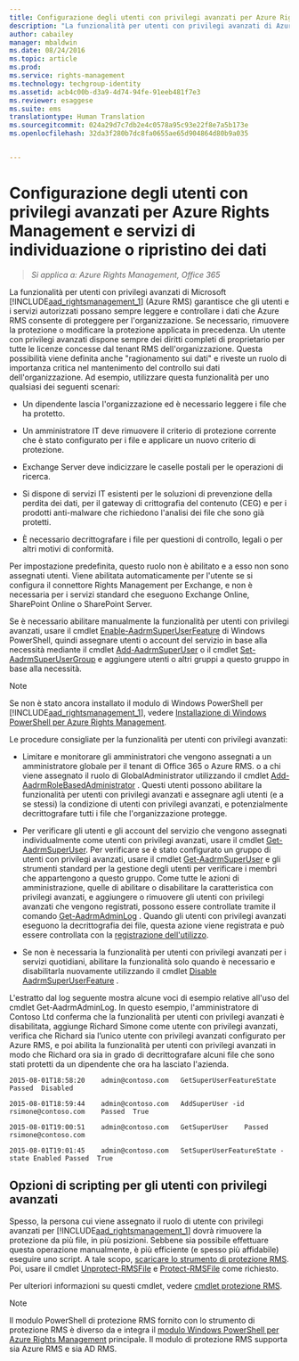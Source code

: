 ```yaml
---
title: Configurazione degli utenti con privilegi avanzati per Azure Rights Management e servizi di individuazione o ripristino dei dati | Azure RMS
description: "La funzionalità per utenti con privilegi avanzati di Azure RMS garantisce che gli utenti e i servizi autorizzati possano sempre leggere e controllare i dati che Azure RMS consente di proteggere per l'organizzazione. Se necessario, rimuovere la protezione o modificare la protezione applicata in precedenza. Un utente con privilegi avanzati dispone sempre dei diritti completi di proprietario per tutte le licenze concesse dal tenant RMS dell'organizzazione. Questa possibilità viene definita anche &quot;ragionamento sui dati&quot; e riveste un ruolo di importanza critica nel mantenimento del controllo sui dati dell'organizzazione."
author: cabailey
manager: mbaldwin
ms.date: 08/24/2016
ms.topic: article
ms.prod: 
ms.service: rights-management
ms.technology: techgroup-identity
ms.assetid: acb4c00b-d3a9-4d74-94fe-91eeb481f7e3
ms.reviewer: esaggese
ms.suite: ems
translationtype: Human Translation
ms.sourcegitcommit: 024a29d7c7db2e4c0578a95c93e22f8e7a5b173e
ms.openlocfilehash: 32da3f280b7dc8fa0655ae65d904864d80b9a035


---
```


# Configurazione degli utenti con privilegi avanzati per Azure Rights Management e servizi di individuazione o ripristino dei dati

>*Si applica a: Azure Rights Management, Office 365*

La funzionalità per utenti con privilegi avanzati di Microsoft [!INCLUDE[aad_rightsmanagement_1](../includes/aad_rightsmanagement_1_md.md)] (Azure RMS) garantisce che gli utenti e i servizi autorizzati possano sempre leggere e controllare i dati che Azure RMS consente di proteggere per l'organizzazione. Se necessario, rimuovere la protezione o modificare la protezione applicata in precedenza. Un utente con privilegi avanzati dispone sempre dei diritti completi di proprietario per tutte le licenze concesse dal tenant RMS dell'organizzazione. Questa possibilità viene definita anche "ragionamento sui dati" e riveste un ruolo di importanza critica nel mantenimento del controllo sui dati dell'organizzazione. Ad esempio, utilizzare questa funzionalità per uno qualsiasi dei seguenti scenari:

-   Un dipendente lascia l'organizzazione ed è necessario leggere i file che ha protetto.

-   Un amministratore IT deve rimuovere il criterio di protezione corrente che è stato configurato per i file e applicare un nuovo criterio di protezione.

-   Exchange Server deve indicizzare le caselle postali per le operazioni di ricerca.

-   Si dispone di servizi IT esistenti per le soluzioni di prevenzione della perdita dei dati, per il gateway di crittografia del contenuto (CEG) e per i prodotti anti-malware che richiedono l'analisi dei file che sono già protetti.

-   È necessario decrittografare i file per questioni di controllo, legali o per altri motivi di conformità.

Per impostazione predefinita, questo ruolo non è abilitato e a esso non sono assegnati utenti. Viene abilitata automaticamente per l'utente se si configura il connettore Rights Management per Exchange, e non è necessaria per i servizi standard che eseguono Exchange Online, SharePoint Online o SharePoint Server.

Se è necessario abilitare manualmente la funzionalità per utenti con privilegi avanzati, usare il cmdlet [Enable-AadrmSuperUserFeature](https://msdn.microsoft.com/library/azure/dn629400.aspx) di Windows PowerShell, quindi assegnare utenti o account del servizio in base alla necessità mediante il cmdlet [Add-AadrmSuperUser](https://msdn.microsoft.com/library/azure/dn629411.aspx) o il cmdlet [Set-AadrmSuperUserGroup](https://msdn.microsoft.com/library/azure/mt653943.aspx) e aggiungere utenti o altri gruppi a questo gruppo in base alla necessità. 

> [!NOTE]
> Se non è stato ancora installato il modulo di Windows PowerShell per [!INCLUDE[aad_rightsmanagement_1](../includes/aad_rightsmanagement_1_md.md)], vedere [Installazione di Windows PowerShell per Azure Rights Management](install-powershell.md).

Le procedure consigliate per la funzionalità per utenti con privilegi avanzati:

-   Limitare e monitorare gli amministratori che vengono assegnati a un amministratore globale per il tenant di Office 365 o Azure RMS. o a chi viene assegnato il ruolo di GlobalAdministrator utilizzando il cmdlet [Add-AadrmRoleBasedAdministrator](https://msdn.microsoft.com/library/azure/dn629417.aspx) . Questi utenti possono abilitare la funzionalità per utenti con privilegi avanzati e assegnare agli utenti (e a se stessi) la condizione di utenti con privilegi avanzati, e potenzialmente decrittografare tutti i file che l'organizzazione protegge.

-   Per verificare gli utenti e gli account del servizio che vengono assegnati individualmente come utenti con privilegi avanzati, usare il cmdlet [Get-AadrmSuperUser](https://msdn.microsoft.com/library/azure/dn629408.aspx). Per verificare se è stato configurato un gruppo di utenti con privilegi avanzati, usare il cmdlet [Get-AadrmSuperUser](https://msdn.microsoft.com/library/azure/mt653942.aspx) e gli strumenti standard per la gestione degli utenti per verificare i membri che appartengono a questo gruppo. Come tutte le azioni di amministrazione, quelle di abilitare o disabilitare la caratteristica con privilegi avanzati, e aggiungere o rimuovere gli utenti con privilegi avanzati che vengono registrati, possono essere controllate tramite il comando [Get-AadrmAdminLog](https://msdn.microsoft.com/library/azure/dn629430.aspx) . Quando gli utenti con privilegi avanzati eseguono la decrittografia dei file, questa azione viene registrata e può essere controllata con la [registrazione dell'utilizzo](log-analyze-usage.md).

-   Se non è necessaria la funzionalità per utenti con privilegi avanzati per i servizi quotidiani, abilitare la funzionalità solo quando è necessario e disabilitarla nuovamente utilizzando il cmdlet [Disable AadrmSuperUserFeature](https://msdn.microsoft.com/library/azure/dn629428.aspx) .

L'estratto dal log seguente mostra alcune voci di esempio relative all'uso del cmdlet Get-AadrmAdminLog. In questo esempio, l'amministratore di Contoso Ltd conferma che la funzionalità per utenti con privilegi avanzati è disabilitata, aggiunge Richard Simone come utente con privilegi avanzati, verifica che Richard sia l’unico utente con privilegi avanzati configurato per Azure RMS, e poi abilita la funzionalità per utenti con privilegi avanzati in modo che Richard ora sia in grado di decrittografare alcuni file che sono stati protetti da un dipendente che ora ha lasciato l'azienda.

`2015-08-01T18:58:20    admin@contoso.com   GetSuperUserFeatureState    Passed  Disabled`

`2015-08-01T18:59:44    admin@contoso.com   AddSuperUser -id rsimone@contoso.com    Passed  True`

`2015-08-01T19:00:51    admin@contoso.com   GetSuperUser    Passed  rsimone@contoso.com`

`2015-08-01T19:01:45    admin@contoso.com   SetSuperUserFeatureState -state Enabled Passed  True`

## Opzioni di scripting per gli utenti con privilegi avanzati
Spesso, la persona cui viene assegnato il ruolo di utente con privilegi avanzati per [!INCLUDE[aad_rightsmanagement_1](../includes/aad_rightsmanagement_1_md.md)] dovrà rimuovere la protezione da più file, in più posizioni. Sebbene sia possibile effettuare questa operazione manualmente, è più efficiente (e spesso più affidabile) eseguire uno script. A tale scopo, [scaricare lo strumento di protezione RMS](http://www.microsoft.com/en-us/download/details.aspx?id=47256). Poi, usare il cmdlet [Unprotect-RMSFile](https://msdn.microsoft.com/library/azure/mt433200.aspx) e [Protect-RMSFile](https://msdn.microsoft.com/library/azure/mt433201.aspx) come richiesto.

Per ulteriori informazioni su questi cmdlet, vedere [cmdlet protezione RMS](https://msdn.microsoft.com/library/azure/mt433195.aspx).

> [!NOTE]
> Il modulo PowerShell di protezione RMS fornito con lo strumento di protezione RMS è diverso da e integra il [modulo Windows PowerShell per Azure Rights Management](administer-powershell.md) principale. Il modulo di protezione RMS supporta sia Azure RMS e sia AD RMS.





<!--HONumber=Aug16_HO4-->


